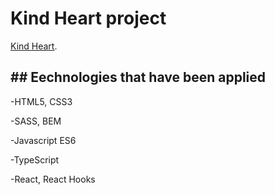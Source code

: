 # Kind Heart project

 [Kind Heart](https://artempaskall.github.io/KindHeart/).
 
## ## Еechnologies that have been applied

-HTML5, CSS3

-SASS, BEM

-Javascript ES6

-TypeScript

-React, React Hooks



